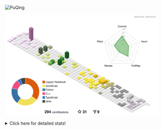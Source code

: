 ![PuQing](https://user-images.githubusercontent.com/27223114/171565019-9a56fae6-b08b-421f-99db-7e830da42371.png)

![](./profile-3d-contrib/profile-season-animate.svg)

<details>
<summary>Click here for detailed stats!</summary>

<!--START_SECTION:waka-->
![Lines of code](https://img.shields.io/badge/From%20Hello%20World%20I%27ve%20Written-656.7%20thousand%20lines%20of%20code-blue)

**🐱 My GitHub Data** 

> 📦 238.9 kB Used in GitHub's Storage 
 > 
> 🏆 61 Contributions in the Year 2023
 > 
> 🚫 Not Opted to Hire
 > 
> 📜 23 Public Repositories 
 > 
> 🔑 27 Private Repositories 
 > 
**I'm an Early 🐤** 

```text
🌞 Morning                139 commits         ████░░░░░░░░░░░░░░░░░░░░░   15.80 % 
🌆 Daytime                382 commits         ███████████░░░░░░░░░░░░░░   43.41 % 
🌃 Evening                145 commits         ████░░░░░░░░░░░░░░░░░░░░░   16.48 % 
🌙 Night                  214 commits         ██████░░░░░░░░░░░░░░░░░░░   24.32 % 
```


📊 **This Week I Spent My Time On** 

```text
💬 Programming Languages: 
YAML                     0 secs              █████████████████████████   100.00 % 

🔥 Editors: 
VS Code                  0 secs              █████████████████████████   100.00 % 

💻 Operating System: 
Mac                      0 secs              █████████████████████████   100.00 % 
```


<!--END_SECTION:waka-->
</details>
